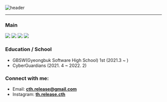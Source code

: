 ![header](https://capsule-render.vercel.app/api?type=waving&color=0:0000ff,100:fff&height=300&section=header&text=cth.release&fontSize=90&fontColor=fff)
<hr/>
<h3 align="left">Main</h3>
<div align="left">
  <img src="https://img.shields.io/badge/HTML5-E34F26?style=flat&logo=html5&logoColor=fff"/>
  <img src="https://img.shields.io/badge/CSS3-1572B6?style=flat&logo=css3&logoColor=fff"/>
  <img src="https://img.shields.io/badge/JavaScript-F7DF1E?style=flat&logo=JavaScript&logoColor=000"/>
  <img src="https://img.shields.io/badge/TypeScript-007ACC?style=flat&logo=TypeScript&logoColor=fff"/> 
</div>

<h3 align="left">Education / School</h3>
<p align="left">
  <ul>
    <li>GBSW(Gyeongbuk Software High School) 1st (2021.3 ~ )</li>
    <li>CyberGuardians (2021. 4 ~ 2022. 2)</li>
  </ul>
</p>

<h3 align="left">Connect with me:</h3>
<p align="left">
  <ul>
    <li>
      Email: <a href="mailto: cth.release@gmail.com"><b>cth.release@gmail.com</b></a>
    </li>
    <li>
      Instagram: <a href="https://www.instagram.com/th.release.cth"><b>th.release.cth</b></a>
    </li>
  </ul>
</p>

